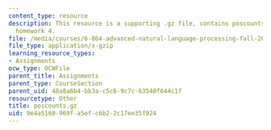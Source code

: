 ```yaml
---
content_type: resource
description: This resource is a supporting .gz file, contains poscounts.txt file for
  homework 4.
file: /media/courses/6-864-advanced-natural-language-processing-fall-2005/9e4a5160969fa5efc6b22c17ee35f924_poscounts.gz
file_type: application/x-gzip
learning_resource_types:
- Assignments
ocw_type: OCWFile
parent_title: Assignments
parent_type: CourseSection
parent_uid: 48a8a6b4-bb3a-c5c6-9c7c-63540f644c1f
resourcetype: Other
title: poscounts.gz
uid: 9e4a5160-969f-a5ef-c6b2-2c17ee35f924
---
```

